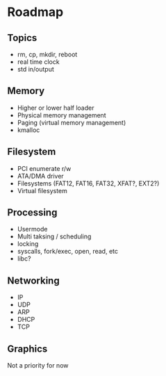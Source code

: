 
# Roadmap

## Topics
- rm, cp, mkdir, reboot
- real time clock
- std in/output

## Memory

- Higher or lower half loader
- Physical memory management
- Paging (virtual memory management)
- kmalloc

## Filesystem
- PCI enumerate r/w
- ATA/DMA driver
- Filesystems (FAT12, FAT16, FAT32, XFAT?, EXT2?)
- Virtual filesystem

## Processing
- Usermode
- Multi taksing / scheduling
- locking
- syscalls, fork/exec, open, read, etc
- libc?

## Networking
- IP
- UDP
- ARP
- DHCP
- TCP

## Graphics

Not a priority for now



